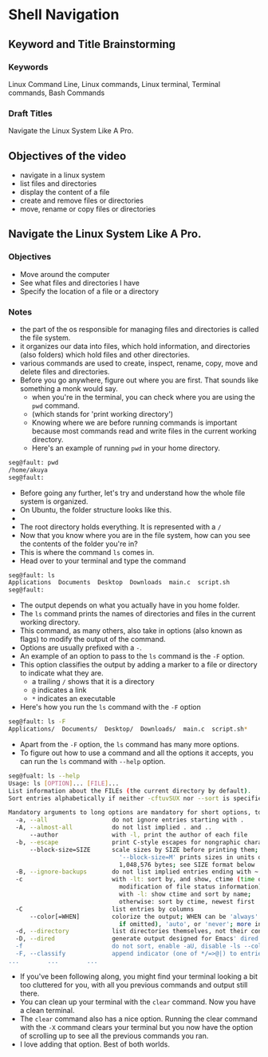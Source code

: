 # Shell Navigation

## Keyword and Title Brainstorming

### Keywords

Linux Command Line,
Linux commands,
Linux terminal,
Terminal commands,
Bash Commands

### Draft Titles

Navigate the Linux System Like A Pro.

## Objectives of the video

- navigate in a linux system
- list files and directories
- display the content of a file
- create and remove files or directories
- move, rename or copy files or directories

## Navigate the Linux System Like A Pro.

### Objectives

- Move around the computer
- See what files and directories I have
- Specify the location of a file or a directory

### Notes

- the part of the os responsible for managing files and directories is called the file system.
- it organizes our data into files, which hold information, and directories (also folders) which hold files and other directories.
- various commands are used to create, inspect, rename, copy, move and delete files and directories.
- Before you go anywhere, figure out where you are first. That sounds like something a monk would say.
  - when you're in the terminal, you can check where you are using the `pwd` command.
  - (which stands for 'print working directory')
  - Knowing where we are before running commands is important because most commands read and write files in the current working directory.
  - Here's an example of running `pwd` in your home directory.

```bash
seg@fault: pwd
/home/akuya
seg@fault:
```

- Before going any further, let's try and understand how the whole file system is organized.
- On Ubuntu, the folder structure looks like this.
- [//]: # "Image goes here"
- The root directory holds everything. It is represented with a `/`
- Now that you know where you are in the file system, how can you see the contents of the folder you're in?
- This is where the command `ls` comes in.
- Head over to your terminal and type the command

```bash
seg@fault: ls
Applications  Documents  Desktop  Downloads  main.c  script.sh
seg@fault:
```

- The output depends on what you actually have in you home folder.
- The `ls` command prints the names of directories and files in the current working directory.
- This command, as many others, also take in options (also known as flags) to modify the output of the command.
- Options are usually prefixed with a `-`.
- An example of an option to pass to the `ls` command is the `-F` option.
- This option classifies the output by adding a marker to a file or directory to indicate what they are.
  - a trailing `/` shows that it is a directory
  - `@` indicates a link
  - `*` indicates an executable
- Here's how you run the `ls` command with the `-F` option

```bash
seg@fault: ls -F
Applications/  Documents/  Desktop/  Downloads/  main.c  script.sh*
```

- Apart from the `-F` option, the `ls` command has many more options.
- To figure out how to use a command and all the options it accepts, you can run the `ls` command with `--help` option.

```bash
seg@fualt: ls --help
Usage: ls [OPTION]... [FILE]...
List information about the FILEs (the current directory by default).
Sort entries alphabetically if neither -cftuvSUX nor --sort is specified.

Mandatory arguments to long options are mandatory for short options, too.
  -a, --all                  do not ignore entries starting with .
  -A, --almost-all           do not list implied . and ..
      --author               with -l, print the author of each file
  -b, --escape               print C-style escapes for nongraphic characters
      --block-size=SIZE      scale sizes by SIZE before printing them; e.g.,
                               '--block-size=M' prints sizes in units of
                               1,048,576 bytes; see SIZE format below
  -B, --ignore-backups       do not list implied entries ending with ~
  -c                         with -lt: sort by, and show, ctime (time of last
                               modification of file status information);
                               with -l: show ctime and sort by name;
                               otherwise: sort by ctime, newest first
  -C                         list entries by columns
      --color[=WHEN]         colorize the output; WHEN can be 'always' (default
                               if omitted), 'auto', or 'never'; more info below
  -d, --directory            list directories themselves, not their contents
  -D, --dired                generate output designed for Emacs' dired mode
  -f                         do not sort, enable -aU, disable -ls --color
  -F, --classify             append indicator (one of */=>@|) to entries
...        ...        ...
```

- If you've been following along, you might find your terminal looking a bit too cluttered for you, with all you previous commands and output still there.
- You can clean up your terminal with the `clear` command. Now you have a clean terminal.
- The `clear` command also has a nice option. Running the clear command with the `-X` command clears your terminal but you now have the option of scrolling up to see all the previous commands you ran.
- I love adding that option. Best of both worlds.
